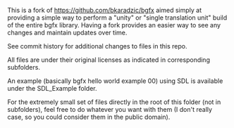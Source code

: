 This is a fork of https://github.com/bkaradzic/bgfx aimed simply at providing a simple way
to perform a "unity" or "single translation unit" build of the entire bgfx library.
Having a fork provides an easier way to see any changes and maintain updates over time.

See commit history for additional changes to files in this repo.

All files are under their original licenses as indicated in corresponding subfolders.

An example (basically bgfx hello world example 00) using SDL is available under the SDL_Example folder.

For the extremely small set of files directly in the root of this folder (not in subfolders),
feel free to do whatever you want with them (I don't really case, so you could consider them in the public domain).
